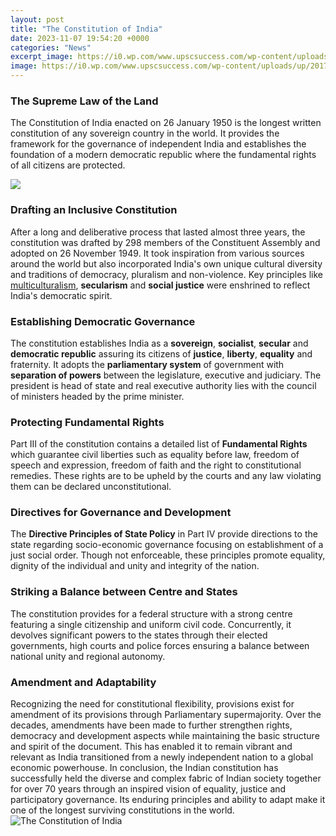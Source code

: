 ```yaml
---
layout: post
title: "The Constitution of India"
date: 2023-11-07 19:54:20 +0000
categories: "News"
excerpt_image: https://i0.wp.com/www.upscsuccess.com/wp-content/uploads/up/2017/03/indianpreamble-original.jpg?fit=755%2C1024&amp;ssl=1
image: https://i0.wp.com/www.upscsuccess.com/wp-content/uploads/up/2017/03/indianpreamble-original.jpg?fit=755%2C1024&amp;ssl=1
---
```


### The Supreme Law of the Land
The Constitution of India enacted on 26 January 1950 is the longest written constitution of any sovereign country in the world. It provides the framework for the governance of independent India and establishes the foundation of a modern democratic republic where the fundamental rights of all citizens are protected.

![](https://cdn.downtoearth.org.in/library/large/2016-12-08/0.87023800_1481206401_constitution.jpg)
### Drafting an Inclusive Constitution
After a long and deliberative process that lasted almost three years, the constitution was drafted by 298 members of the Constituent Assembly and adopted on 26 November 1949. It took inspiration from various sources around the world but also incorporated India's own unique cultural diversity and traditions of democracy, pluralism and non-violence. Key principles like [multiculturalism](https://store.fi.io.vn/collection/abundis), **secularism** and **social justice** were enshrined to reflect India's democratic spirit.
### Establishing Democratic Governance 
The constitution establishes India as a **sovereign**, **socialist**, **secular** and **democratic republic** assuring its citizens of **justice**, **liberty**, **equality** and fraternity. It adopts the **parliamentary system** of government with **separation of powers** between the legislature, executive and judiciary. The president is head of state and real executive authority lies with the council of ministers headed by the prime minister.
### Protecting Fundamental Rights
Part III of the constitution contains a detailed list of **Fundamental Rights** which guarantee civil liberties such as equality before law, freedom of speech and expression, freedom of faith and the right to constitutional remedies. These rights are to be upheld by the courts and any law violating them can be declared unconstitutional.
### Directives for Governance and Development
The **Directive Principles of State Policy** in Part IV provide directions to the state regarding socio-economic governance focusing on establishment of a just social order. Though not enforceable, these principles promote equality, dignity of the individual and unity and integrity of the nation. 
### Striking a Balance between Centre and States
The constitution provides for a federal structure with a strong centre featuring a single citizenship and uniform civil code. Concurrently, it devolves significant powers to the states through their elected governments, high courts and police forces ensuring a balance between national unity and regional autonomy.
### Amendment and Adaptability
Recognizing the need for constitutional flexibility, provisions exist for amendment of its provisions through Parliamentary supermajority. Over the decades, amendments have been made to further strengthen rights, democracy and development aspects while maintaining the basic structure and spirit of the document. This has enabled it to remain vibrant and relevant as India transitioned from a newly independent nation to a global economic powerhouse.
In conclusion, the Indian constitution has successfully held the diverse and complex fabric of Indian society together for over 70 years through an inspired vision of equality, justice and participatory governance. Its enduring principles and ability to adapt make it one of the longest surviving constitutions in the world.
![The Constitution of India](https://i0.wp.com/www.upscsuccess.com/wp-content/uploads/up/2017/03/indianpreamble-original.jpg?fit=755%2C1024&amp;ssl=1)